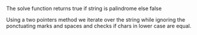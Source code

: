The solve function returns true if string is palindrome else false

Using a two pointers method we iterate over the string while ignoring the ponctuating marks and spaces and checks if chars in lower case are equal.